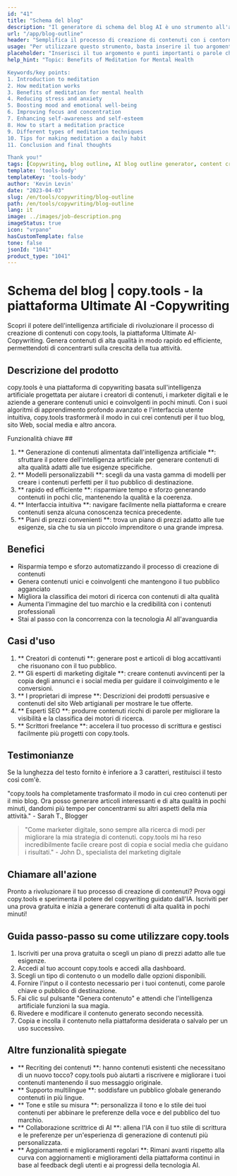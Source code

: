 ```yaml
---
id: "41"
title: "Schema del blog"
description: "Il generatore di schema del blog AI è uno strumento all'avanguardia che sfrutta l'intelligenza artificiale per creare contorni di blog ben strutturati e organizzati.  Questo potente strumento ti aiuta a risparmiare tempo e fatica generando contorni chiari in base all'argomento o alle parole chiave scelte, rendendo più facile pianificare e sviluppare contenuti coinvolgenti del blog."
url: "/app/blog-outline"
header: "Semplifica il processo di creazione di contenuti con i contorni del blog generati dall'IA."
usage: "Per utilizzare questo strumento, basta inserire il tuo argomento desiderato, le parole chiave o i punti chiave. Questo generatore alimentato dall'AI creerà quindi un'outline di blog completo e ben strutturato basato sul tuo input. Se il testo inserito ha meno di 3 caratteri, verrà restituito il testo così com'è."
placeholder: "Inserisci il tuo argomento e punti importanti o parole chiave che si desidera includere nella struttura, ad esempio: \ n \ n Argomento: i vantaggi dello yoga \ n \ n punti chiave: \ n \ n1.  Migliora la flessibilità \ n2.  Migliora la messa a fuoco mentale \ n3.  Riduce lo stress \ n \ n parole chiave: yoga, flessibilità, concentrazione mentale, riduzione dello stress"
help_hint: "Topic: Benefits of Meditation for Mental Health

Keywords/key points:
1. Introduction to meditation
2. How meditation works
3. Benefits of meditation for mental health
4. Reducing stress and anxiety
5. Boosting mood and emotional well-being
6. Improving focus and concentration
7. Enhancing self-awareness and self-esteem
8. How to start a meditation practice
9. Different types of meditation techniques
10. Tips for making meditation a daily habit
11. Conclusion and final thoughts

Thank you!"
tags: [Copywriting, blog outline, AI blog outline generator, content creation]
template: 'tools-body'
templateKey: 'tools-body'
author: 'Kevin Levin'
date: "2023-04-03"
slug: /en/tools/copywriting/blog-outline
path: /en/tools/copywriting/blog-outline
lang: it
image: ../images/job-description.png
imageStatus: true
icon: "vrpano"
hasCustomTemplate: false
tone: false
jsonId: "1041"
product_type: "1041"
---
```

# Schema del blog |  copy.tools - la piattaforma Ultimate AI -Copywriting

Scopri il potere dell'intelligenza artificiale di rivoluzionare il processo di creazione di contenuti con copy.tools, la piattaforma Ultimate AI-Copywriting.  Genera contenuti di alta qualità in modo rapido ed efficiente, permettendoti di concentrarti sulla crescita della tua attività.

## Descrizione del prodotto

copy.tools è una piattaforma di copywriting basata sull'intelligenza artificiale progettata per aiutare i creatori di contenuti, i marketer digitali e le aziende a generare contenuti unici e coinvolgenti in pochi minuti.  Con i suoi algoritmi di apprendimento profondo avanzato e l'interfaccia utente intuitiva, copy.tools trasformerà il modo in cui crei contenuti per il tuo blog, sito Web, social media e altro ancora.

Funzionalità chiave ##

1. ** Generazione di contenuti alimentata dall'intelligenza artificiale **: sfruttare il potere dell'intelligenza artificiale per generare contenuti di alta qualità adatti alle tue esigenze specifiche.
 2. ** Modelli personalizzabili **: scegli da una vasta gamma di modelli per creare i contenuti perfetti per il tuo pubblico di destinazione.
 3. ** rapido ed efficiente **: risparmiare tempo e sforzo generando contenuti in pochi clic, mantenendo la qualità e la coerenza.
 4. ** Interfaccia intuitiva **: navigare facilmente nella piattaforma e creare contenuti senza alcuna conoscenza tecnica precedente.
 5. ** Piani di prezzi convenienti **: trova un piano di prezzi adatto alle tue esigenze, sia che tu sia un piccolo imprenditore o una grande impresa.

## Benefici

- Risparmia tempo e sforzo automatizzando il processo di creazione di contenuti
 - Genera contenuti unici e coinvolgenti che mantengono il tuo pubblico agganciato
 - Migliora la classifica dei motori di ricerca con contenuti di alta qualità
 - Aumenta l'immagine del tuo marchio e la credibilità con i contenuti professionali
 - Stai al passo con la concorrenza con la tecnologia AI all'avanguardia

## Casi d'uso

1. ** Creatori di contenuti **: generare post e articoli di blog accattivanti che risuonano con il tuo pubblico.
 2. ** Gli esperti di marketing digitale **: creare contenuti avvincenti per la copia degli annunci e i social media per guidare il coinvolgimento e le conversioni.
 3. ** I proprietari di imprese **: Descrizioni dei prodotti persuasive e contenuti del sito Web artigianali per mostrare le tue offerte.
 4. ** Esperti SEO **: produrre contenuti ricchi di parole per migliorare la visibilità e la classifica dei motori di ricerca.
 5. ** Scrittori freelance **: accelera il tuo processo di scrittura e gestisci facilmente più progetti con copy.tools.

## Testimonianze

Se la lunghezza del testo fornito è inferiore a 3 caratteri, restituisci il testo così com'è.

"copy.tools ha completamente trasformato il modo in cui creo contenuti per il mio blog. Ora posso generare articoli interessanti e di alta qualità in pochi minuti, dandomi più tempo per concentrarmi su altri aspetti della mia attività." - Sarah T., Blogger

> "Come marketer digitale, sono sempre alla ricerca di modi per migliorare la mia strategia di contenuti. copy.tools mi ha reso incredibilmente facile creare post di copia e social media che guidano i risultati."  - John D., specialista del marketing digitale

## Chiamare all'azione

Pronto a rivoluzionare il tuo processo di creazione di contenuti?  Prova oggi copy.tools e sperimenta il potere del copywriting guidato dall'IA.  Iscriviti per una prova gratuita e inizia a generare contenuti di alta qualità in pochi minuti!

## Guida passo-passo su come utilizzare copy.tools

1. Iscriviti per una prova gratuita o scegli un piano di prezzi adatto alle tue esigenze.
 2. Accedi al tuo account copy.tools e accedi alla dashboard.
 3. Scegli un tipo di contenuto o un modello dalle opzioni disponibili.
 4. Fornire l'input o il contesto necessario per i tuoi contenuti, come parole chiave o pubblico di destinazione.
 5. Fai clic sul pulsante "Genera contenuto" e attendi che l'intelligenza artificiale funzioni la sua magia.
 6. Rivedere e modificare il contenuto generato secondo necessità.
 7. Copia e incolla il contenuto nella piattaforma desiderata o salvalo per un uso successivo.

## Altre funzionalità spiegate

- ** Recriting dei contenuti **: hanno contenuti esistenti che necessitano di un nuovo tocco?  copy.tools può aiutarti a riscrivere e migliorare i tuoi contenuti mantenendo il suo messaggio originale.
 - ** Supporto multilingue **: soddisfare un pubblico globale generando contenuti in più lingue.
 - ** Tone e stile su misura **: personalizza il tono e lo stile dei tuoi contenuti per abbinare le preferenze della voce e del pubblico del tuo marchio.
 - ** Collaborazione scrittrice di AI **: allena l'IA con il tuo stile di scrittura e le preferenze per un'esperienza di generazione di contenuti più personalizzata.
 - ** Aggiornamenti e miglioramenti regolari **: Rimani avanti rispetto alla curva con aggiornamenti e miglioramenti della piattaforma continui in base al feedback degli utenti e ai progressi della tecnologia AI.
